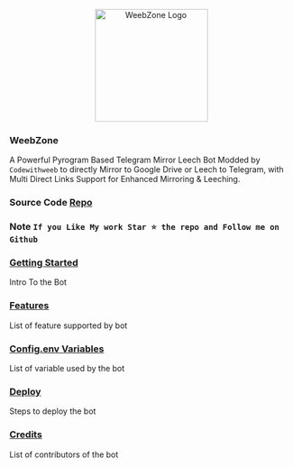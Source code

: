 <p align="center">
    <a href="https://github.com/weebzone/WZML">
        <img width="200" src="https://telegra.ph/file/496644cbabaeb916e3616.png" alt="WeebZone Logo">
    </a>
</p>

<p align="center">

### WeebZone
A Powerful Pyrogram Based Telegram Mirror Leech Bot Modded by `Codewithweeb` to directly Mirror to Google Drive or Leech to Telegram, with Multi Direct Links Support for Enhanced Mirroring & Leeching.

### Source Code [Repo](https://github.com/weebzone/WZML)

### Note `If you Like My work Star ⭐ the repo and Follow me on Github`
</p>

### [Getting Started](https://github.com/weebzone/WZML/wiki/Getting-Started)

Intro To the Bot

### [Features](https://github.com/weebzone/WZML/wiki/Features)

List of feature supported by bot

### [Config.env Variables](https://github.com/weebzone/WZML/wiki/Setting-up-the-config.env-file)

List of variable used by the bot

### [Deploy](https://github.com/weebzone/WZML/wiki/Deployment)

Steps to deploy the bot

### [Credits](https://github.com/weebzone/WZML/wiki/Credits)

List of contributors of the bot
